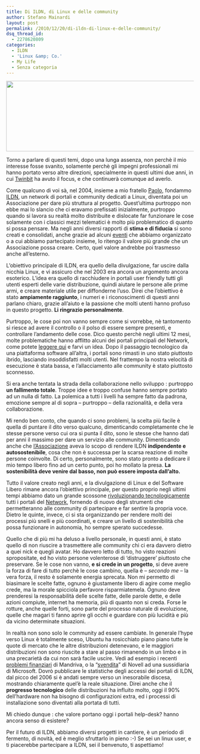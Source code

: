 ```yaml
---
title: Di ILDN, di Linux e delle community
author: Stefano Mainardi
layout: post
permalink: /2010/12/20/di-ildn-di-linux-e-delle-community/
dsq_thread_id:
  - 2278620809
categories:
  - ILDN
  - 'Linux &amp; Co.'
  - My Life
  - Senza categoria
---
```

<img class="alignleft size-full wp-image-358" title="pinguini" src="http://www.stefanomainardi.com/wp-content/uploads/2010/12/pinguini1.png" alt="" width="595" height="189" />

Torno a parlare di questi temi, dopo una lunga assenza, non perchè il mio interesse fosse svanito, solamente perchè gli impegni professionali mi hanno portato verso altre direzioni, specialmente in questi ultimi due anni, in cui [Twinbit][3] ha avuto il focus, e che continuerà comunque ad averlo.

Come qualcuno di voi sà, nel 2004, insieme a mio fratello <a href="http://paolomainardi.com" target="_blank">Paolo</a>, fondammo <a href="http://www.ildn.net" target="_blank">ILDN</a>, un network di portali e community dedicati a Linux, diventata poi un Associazione per dare più struttura al progetto. Quest&#8217;ultima purtroppo non ebbe mai lo slancio che ci eravamo prefissati inizialmente, purtroppo quando si lavora su realtà molto distribuite e dislocate far funzionare le cose solamente con i classici mezzi telematici è molto più problematico di quanto si possa pensare. Ma negli anni diversi rapporti di **stima e di fiducia** si sono creati e consolidati, anche grazie ad alcuni <a href="http://www.ildn.net/eventi" target="_blank">eventi</a> che abbiamo organizzato o a cui abbiamo partecipato insieme, lo ritengo il valore più grande che un Associazione possa creare. Certo, quel valore andrebbe poi trasmesso anche all&#8217;esterno.

<!--more-->

L&#8217;obiettivo principale di ILDN, era quello della divulgazione, far uscire dalla nicchia Linux, e vi assicuro che nel 2003 era ancora un argomento ancora esoterico. L&#8217;idea era quello di racchiudere in portali user friendly tutti gli utenti esperti delle varie distribuzione, quindi aiutare le persone alle prime armi, e creare materiale utile per diffonderne l&#8217;uso. Direi che l&#8217;obiettivo è stato **ampiamente raggiunto**, i numeri e i riconoscimenti di questi anni parlano chiaro, grazie all&#8217;aiuto e la passione che molti utenti hanno profuso in questo progetto. **Li ringrazio personalmente**.

Purtroppo, le cose poi non vanno sempre come si vorrebbe, nè tantomento si riesce ad avere il controllo o il polso di essere sempre presenti, e controllare l&#8217;andamento delle cose. Dico questo perchè negli ultimi 12 mesi, molte problematiche hanno afflitto alcuni dei portali principali del Network, come potete <a href="http://suseitalia.org/news/ildn/ildn-facciamo-un-chiarimento-sulla-situazione" target="_blank">leggere qui</a> e farvi un idea. Dopo il passaggio tecnologico da una piattaforma software all&#8217;altra, i portali sono rimasti in uno stato piuttosto ibrido, lasciando insoddisfatti molti utenti. Nel frattempo la nostra velocità di esecuzione è stata bassa, e l&#8217;allacciamento alle community è stato piuttosto sconnesso.

Si era anche tentata la strada della collaborazione nello sviluppo : purtroppo **un fallimento totale**. Troppe idee e troppo confuse hanno sempre portato ad un nulla di fatto. La polemica a tutti i livelli ha sempre fatto da padrona, emozione sempre al di sopra &#8211; purtroppo &#8211; della razionalità, e della vera collaborazione.

Mi rendo ben conto, che quando ci sono problemi, la scelta più facile è quella di puntare il dito verso qualcuno, dimenticando completamente che le stesse persone verso cui ora si punta il dito, sono le stesse che hanno dati per anni il massimo per dare un servizio alle community. Dimenticando anche che <a href="http://associazione.ildn.net" target="_blank">l&#8217;Associazione</a> aveva lo scopo di rendere ILDN **indipendente e autosostenibile**, cosa che non è successa per la scarsa reazione di molte persone coinvolte. Di certo, personalmente, sono stato pronto a dedicare il mio tempo libero fino ad un certo punto, poi ho mollato la presa. **La sostenibilità deve venire dal basso, non può essere imposta dall&#8217;alto.**

Tutto il valore creato negli anni, e la divulgazione di Linux e del Software Libero rimane ancora l&#8217;obiettivo principale, per questo proprio negli ultimi tempi abbiamo dato un grande scossone <a href="http://www.ildn.net/content/diamo-il-benvenuto-al-nuovo-network" target="_blank">rivoluzionando tecnologicamente</a> tutti i portali del <a href="http://www.ildn.net/il-network-ildn" target="_blank">Network</a>, fornendo di nuovo degli strumenti che permetteranno alle community di partecipare e far sentire la propria voce. Dietro le quinte, invece, ci si sta organizzando per rendere molti dei processi più snelli e più coordinati, e creare un livello di sostenibilità che possa funzionare in autonomia, ho sempre sperato succedesse.

Quello che di più mi ha deluso a livello personale, in questi anni, è stato quello di non riuscire a trasmettere alle community chi ci era davvero dietro a quei nick e quegli avatar. Ho davvero letto di tutto, ho visto reazioni spropositate, ed ho visto persone volenterose di &#8216;distruggere&#8217; piuttosto che preservare. Se le cose non vanno, **e si crede in un progetto**, si deve avere la forza di fare di tutto perchè le cose cambino, quella è &#8211; *secondo me* &#8211; la vera forza, il resto è solamente energia sprecata. Non mi permetto di biasimare le scelte fatte, ognuno è giustamente libero di agire come meglio crede, ma la morale spicciola perfavore risparmiatemela. Ognuno deve prenderesi la responsabilità delle scelte fatte, delle parole dette, e delle azioni compiute, internet ha memoria, più di quanto non si creda. Forse le rotture, anche quelle forti, sono parte del processo naturale di evoluzione, quelle che magari ti fanno aprire gli occhi e guardare con più lucidità e più da vicino determinate situazioni.

In realtà non sono solo le community ad essere cambiate. In generale l&#8217;hype verso Linux è totalmente sceso, Ubuntu ha rosicchiato piano piano tutte le quote di mercato che le altre distribuzioni detenevano, e le maggiori distribuzioni non sono riuscite a stare al passo rimanendo in un limbo e in una precarietà da cui non sarà facile uscire. Vedi ad esempio i recenti <a href="http://www.ossblog.it/post/6216/mandriva-in-vendita" target="_blank">problemi finanziari</a> di Mandriva, o la &#8220;<a href="http://www.crismonblog.org/news/novell-acquistata-venduta-da-attachmate-e-microsoft.html" target="_blank">svendita</a>&#8221; di Novell ad una sussidiaria di Microsoft. Dovrò pubblicare le statistiche degli accessi dei portali di ILDN, dal picco del 2006 si è andati sempre verso un inesorabile discesa, mostrando chiaramente quel&#8217;è la reale situazione. Direi anche che il **progresso tecnologico** delle distribuzioni ha influito molto, oggi il 90% dell&#8217;hardware non ha bisogno di configurazioni extra, ed i processi di installazione sono diventati alla portata di tutti.

Mi chiedo dunque : che valore portano oggi i portali help-desk? hanno ancora senso di esistere?

Per il futuro di ILDN, abbiamo diversi progetti in cantiere, è un periodo di fermento, di novità, ed è meglio sfruttarlo in pieno :-) Se sei un linux user, e ti piacerebbe partecipare a ILDN, sei il benvenuto, ti aspettiamo!

 [1]: http://www.stefanomainardi.com/wp-content/uploads/2010/12/2726967657_04a6046afa_z.jpg
 [2]: http://www.stefanomainardi.com/wp-content/uploads/2010/12/pinguini1.png
 [3]: http://twinbit.it
